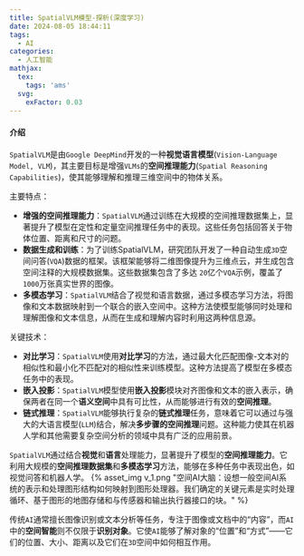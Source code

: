 ```yaml
---
title: SpatialVLM模型-探析(深度学习)
date: 2024-08-05 18:44:11
tags:
  - AI
categories:
  - 人工智能
mathjax:
  tex:
    tags: 'ams'
  svg:
    exFactor: 0.03
---
```


#### 介绍

`SpatialVLM`是由`Google DeepMind`开发的一种**视觉语言模型**(`Vision-Language Model, VLM`)，其主要目标是增强`VLMs`的**空间推理能力**(`Spatial Reasoning Capabilities`)，使其能够理解和推理三维空间中的物体关系。
<!-- more -->

主要特点：
- **增强的空间推理能力**：`SpatialVLM`通过训练在大规模的空间推理数据集上，显著提升了模型在定性和定量空间推理任务中的表现。这些任务包括回答关于物体位置、距离和尺寸的问题。
- **数据生成和训练**：为了训练SpatialVLM，研究团队开发了一种自动生成`3D`空间问答(`VQA`)数据的框架。该框架能够将二维图像提升为三维点云，并生成包含空间注释的大规模数据集。这些数据集包含了多达 `20`亿个`VQA`示例，覆盖了`1000`万张真实世界的图像。
- **多模态学习**：`SpatialVLM`结合了视觉和语言数据，通过多模态学习方法，将图像和文本数据映射到一个联合的嵌入空间中。这种方法使模型能够同时处理和理解图像和文本信息，从而在生成和理解内容时利用这两种信息源。

关键技术：
- **对比学习**：`SpatialVLM`使用**对比学习**的方法，通过最大化匹配图像-文本对的相似性和最小化不匹配对的相似性来训练模型。这种方法提高了模型在多模态任务中的表现。
- **嵌入投影**：`SpatialVLM`模型使用**嵌入投影**模块对齐图像和文本的嵌入表示，确保两者在同一个**语义空间**中具有可比性，从而能够进行有效的**空间推理**。
- **链式推理**：`SpatialVLM`能够执行复杂的**链式推理**任务，意味着它可以通过与强大的大语言模型(`LLM`)结合，解决**多步骤的空间推理**问题。这种能力使其在机器人学和其他需要复杂空间分析的领域中具有广泛的应用前景。

`SpatialVLM`通过结合**视觉**和**语言**处理能力，显著提升了模型的**空间推理能力**。它利用大规模的**空间推理数据集**和**多模态学习**方法，能够在多种任务中表现出色，如视觉问答和机器人学。
{% asset_img v_1.png  "空间AI大脑：设想一般空间AI系统的表示和处理图形结构如何映射到图形处理器。我们确定的关键元素是实时处理循环、基于图形的地图存储和与传感器和输出执行器接口的块。" %}

传统`AI`通常擅长图像识别或文本分析等任务，专注于图像或文档中的“内容”，而`AI`中的**空间智能**则不仅限于**识别对象**。它使`AI`能够了解对象的“位置”和“方式”——它们的位置、大小、距离以及它们在`3D`空间中如何相互作用。
